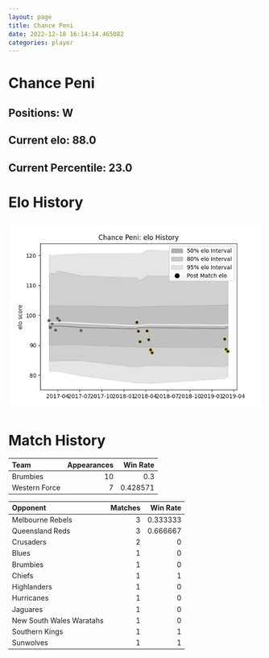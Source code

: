 ```yaml
---  
layout: page  
title: Chance Peni  
date: 2022-12-18 16:14:14.465082  
categories: player  
---
```

# Chance Peni

## Positions: W

## Current elo: 88.0

## Current Percentile: 23.0

# Elo History


![elo history](history_ChancePeni.png)
# Match History


| Team          |   Appearances |   Win Rate |
|:--------------|--------------:|-----------:|
| Brumbies      |            10 |   0.3      |
| Western Force |             7 |   0.428571 |

| Opponent                 |   Matches |   Win Rate |
|:-------------------------|----------:|-----------:|
| Melbourne Rebels         |         3 |   0.333333 |
| Queensland Reds          |         3 |   0.666667 |
| Crusaders                |         2 |   0        |
| Blues                    |         1 |   0        |
| Brumbies                 |         1 |   0        |
| Chiefs                   |         1 |   1        |
| Highlanders              |         1 |   0        |
| Hurricanes               |         1 |   0        |
| Jaguares                 |         1 |   0        |
| New South Wales Waratahs |         1 |   0        |
| Southern Kings           |         1 |   1        |
| Sunwolves                |         1 |   1        |